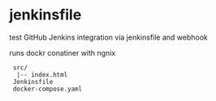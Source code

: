 # jenkinsfile
 test GitHub Jenkins integration
 via jenkinsfile and webhook

 runs dockr conatiner with ngnix

```
 src/
  |-- index.html
 Jenkinsfile
 docker-compose.yaml
```
